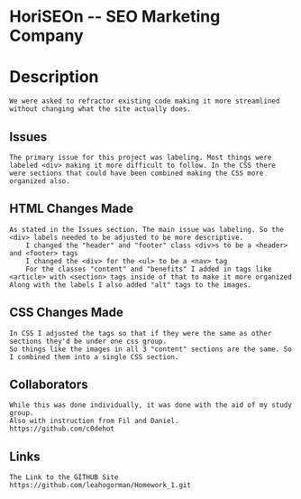 # HoriSEOn -- SEO Marketing Company
# Description
    We were asked to refractor existing code making it more streamlined without changing what the site actually does.
## Issues
    The primary issue for this project was labeling. Most things were labeled <div> making it more difficult to follow. In the CSS there were sections that could have been combined making the CSS more organized also.
## HTML Changes Made
    As stated in the Issues section. The main issue was labeling. So the <div> labels needed to be adjusted to be more descriptive.
        I changed the "header" and "footer" class <div>s to be a <header> and <footer> tags
        I changed the <div> for the <ul> to be a <nav> tag
        For the classes "content" and "benefits" I added in tags like <article> with <section> tags inside of that to make it more organized
    Along with the labels I also added "alt" tags to the images.
## CSS Changes Made
    In CSS I adjusted the tags so that if they were the same as other sections they'd be under one css group. 
    So things like the images in all 3 "content" sections are the same. So I combined them into a single CSS section.
## Collaborators
    While this was done individually, it was done with the aid of my study group.
    Also with instruction from Fil and Daniel.
    https://github.com/c0dehot
## Links
    The Link to the GITHUB Site
    https://github.com/leahogorman/Homework_1.git


